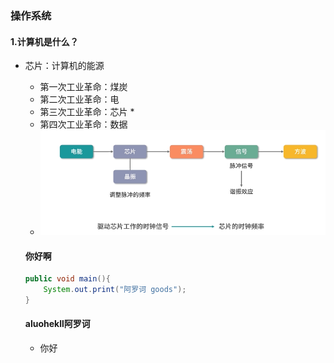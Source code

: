 ### 操作系统

#### 1.计算机是什么？

- 芯片：计算机的能源
  - 第一次工业革命：煤炭
  - 第二次工业革命：电
  - 第三次工业革命：芯片 *
  - 第四次工业革命：数据
  - ![image-20201003200923355](./_media/image-20201003200923355.png)
  
  #### 你好啊
  
  ```java
  public void main(){
      System.out.print("阿罗诃 goods");
  }
  ```
  
  #### aluohekll阿罗诃
  
  - 你好